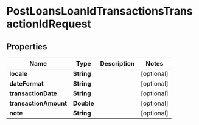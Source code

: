 # PostLoansLoanIdTransactionsTransactionIdRequest

## Properties
Name | Type | Description | Notes
------------ | ------------- | ------------- | -------------
**locale** | **String** |  |  [optional]
**dateFormat** | **String** |  |  [optional]
**transactionDate** | **String** |  |  [optional]
**transactionAmount** | **Double** |  |  [optional]
**note** | **String** |  |  [optional]
